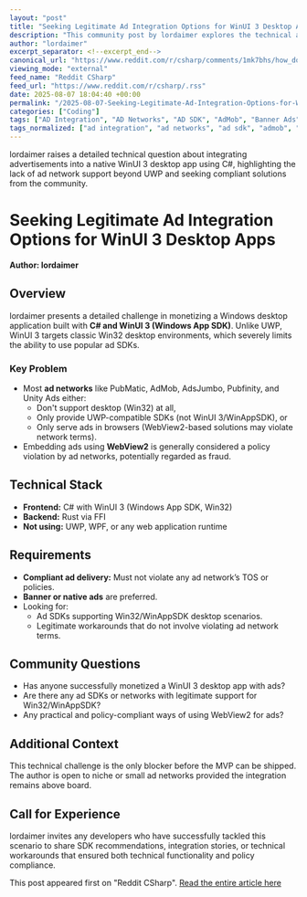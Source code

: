 ```yaml
---
layout: "post"
title: "Seeking Legitimate Ad Integration Options for WinUI 3 Desktop Apps"
description: "This community post by lordaimer explores the technical and policy challenges of integrating advertisements into a WinUI 3 (Windows App SDK, not UWP) desktop application using C#. The author summarizes unsuccessful attempts with various ad networks, explains the architecture stack, and asks for solutions or workarounds that are fully compliant with ad network policies, specifically for Win32 desktop applications."
author: "lordaimer"
excerpt_separator: <!--excerpt_end-->
canonical_url: "https://www.reddit.com/r/csharp/comments/1mk7bhs/how_do_i_integrate_ads_in_a_winui_3_desktop_app/"
viewing_mode: "external"
feed_name: "Reddit CSharp"
feed_url: "https://www.reddit.com/r/csharp/.rss"
date: 2025-08-07 18:04:40 +00:00
permalink: "/2025-08-07-Seeking-Legitimate-Ad-Integration-Options-for-WinUI-3-Desktop-Apps.html"
categories: ["Coding"]
tags: ["AD Integration", "AD Networks", "AD SDK", "AdMob", "Banner Ads", "C#", "Coding", "Community", "Desktop Monetization", "Native Ads", "Native Desktop Apps", "PubMatic", "Rust FFI", "Unity Ads", "WebView2", "Win32", "Windows App SDK", "WinUI 3"]
tags_normalized: ["ad integration", "ad networks", "ad sdk", "admob", "banner ads", "c", "coding", "community", "desktop monetization", "native ads", "native desktop apps", "pubmatic", "rust ffi", "unity ads", "webview2", "win32", "windows app sdk", "winui 3"]
---
```


lordaimer raises a detailed technical question about integrating advertisements into a native WinUI 3 desktop app using C#, highlighting the lack of ad network support beyond UWP and seeking compliant solutions from the community.<!--excerpt_end-->

# Seeking Legitimate Ad Integration Options for WinUI 3 Desktop Apps

**Author: lordaimer**

## Overview

lordaimer presents a detailed challenge in monetizing a Windows desktop application built with **C# and WinUI 3 (Windows App SDK)**. Unlike UWP, WinUI 3 targets classic Win32 desktop environments, which severely limits the ability to use popular ad SDKs.

### Key Problem

- Most **ad networks** like PubMatic, AdMob, AdsJumbo, Pubfinity, and Unity Ads either:
  - Don't support desktop (Win32) at all,
  - Only provide UWP-compatible SDKs (not WinUI 3/WinAppSDK), or
  - Only serve ads in browsers (WebView2-based solutions may violate network terms).
- Embedding ads using **WebView2** is generally considered a policy violation by ad networks, potentially regarded as fraud.

## Technical Stack

- **Frontend:** C# with WinUI 3 (Windows App SDK, Win32)
- **Backend:** Rust via FFI
- **Not using:** UWP, WPF, or any web application runtime

## Requirements

- **Compliant ad delivery:** Must not violate any ad network’s TOS or policies.
- **Banner or native ads** are preferred.
- Looking for:
  - Ad SDKs supporting Win32/WinAppSDK desktop scenarios.
  - Legitimate workarounds that do not involve violating ad network terms.

## Community Questions

- Has anyone successfully monetized a WinUI 3 desktop app with ads?
- Are there any ad SDKs or networks with legitimate support for Win32/WinAppSDK?
- Any practical and policy-compliant ways of using WebView2 for ads?

## Additional Context

This technical challenge is the only blocker before the MVP can be shipped. The author is open to niche or small ad networks provided the integration remains above board.

## Call for Experience

lordaimer invites any developers who have successfully tackled this scenario to share SDK recommendations, integration stories, or technical workarounds that ensured both technical functionality and policy compliance.

This post appeared first on "Reddit CSharp". [Read the entire article here](https://www.reddit.com/r/csharp/comments/1mk7bhs/how_do_i_integrate_ads_in_a_winui_3_desktop_app/)
